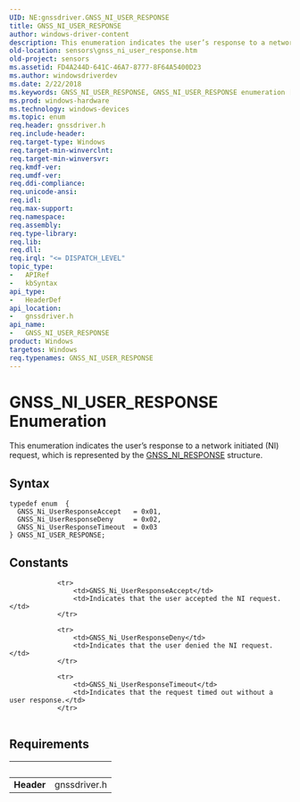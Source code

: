 ```yaml
---
UID: NE:gnssdriver.GNSS_NI_USER_RESPONSE
title: GNSS_NI_USER_RESPONSE
author: windows-driver-content
description: This enumeration indicates the user’s response to a network initiated (NI) request, which is represented by the GNSS_NI_RESPONSE structure.
old-location: sensors\gnss_ni_user_response.htm
old-project: sensors
ms.assetid: FD4A244D-641C-46A7-8777-8F64A5400D23
ms.author: windowsdriverdev
ms.date: 2/22/2018
ms.keywords: GNSS_NI_USER_RESPONSE, GNSS_NI_USER_RESPONSE enumeration [Sensor Devices], GNSS_Ni_UserResponseAccept, GNSS_Ni_UserResponseDeny, GNSS_Ni_UserResponseTimeout, gnssdriver/GNSS_NI_USER_RESPONSE, gnssdriver/GNSS_Ni_UserResponseAccept, gnssdriver/GNSS_Ni_UserResponseDeny, gnssdriver/GNSS_Ni_UserResponseTimeout, sensors.gnss_ni_user_response
ms.prod: windows-hardware
ms.technology: windows-devices
ms.topic: enum
req.header: gnssdriver.h
req.include-header: 
req.target-type: Windows
req.target-min-winverclnt: 
req.target-min-winversvr: 
req.kmdf-ver: 
req.umdf-ver: 
req.ddi-compliance: 
req.unicode-ansi: 
req.idl: 
req.max-support: 
req.namespace: 
req.assembly: 
req.type-library: 
req.lib: 
req.dll: 
req.irql: "<= DISPATCH_LEVEL"
topic_type:
-	APIRef
-	kbSyntax
api_type:
-	HeaderDef
api_location:
-	gnssdriver.h
api_name:
-	GNSS_NI_USER_RESPONSE
product: Windows
targetos: Windows
req.typenames: GNSS_NI_USER_RESPONSE
---
```


# GNSS_NI_USER_RESPONSE Enumeration
This enumeration indicates the user’s response to a network initiated (NI) request, which is represented by the <a href="..\gnssdriver\ns-gnssdriver-gnss_ni_response.md">GNSS_NI_RESPONSE</a> structure.

## Syntax
````
typedef enum  { 
  GNSS_Ni_UserResponseAccept   = 0x01,
  GNSS_Ni_UserResponseDeny     = 0x02,
  GNSS_Ni_UserResponseTimeout  = 0x03
} GNSS_NI_USER_RESPONSE;
````

## Constants

<table>
            
                <tr>
                    <td>GNSS_Ni_UserResponseAccept</td>
                    <td>Indicates that the user accepted the NI request.</td>
                </tr>
            
                <tr>
                    <td>GNSS_Ni_UserResponseDeny</td>
                    <td>Indicates that the user denied the NI request.</td>
                </tr>
            
                <tr>
                    <td>GNSS_Ni_UserResponseTimeout</td>
                    <td>Indicates that the request timed out without a user response.</td>
                </tr>
</table>


## Requirements
| &nbsp; | &nbsp; |
| ---- |:---- |
| **Header** | gnssdriver.h |